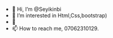 * 👋 Hi, I’m @Seyikinbi
* 👀 I’m interested in Html,Css,bootstrap) 
* 🌱 
* 📫 How to reach me, 07062310129.

<!---
kinbitech38/kinbitech38 is a ✨ special ✨ repository because its `README.md` (this file) appears on your GitHub profile.
You can click the Preview link to take a look at your changes.
--->

